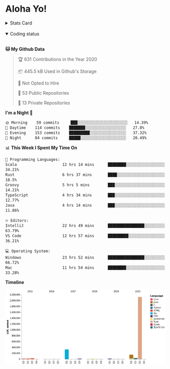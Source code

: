 # Aloha Yo!

<details>
<summary>Stats Card</summary>
 
[![Anurag's github stats](https://github-readme-stats.vercel.app/api?username=GarfieldZHU&show_icons=true&theme=tokyonight)](https://github.com/anuraghazra/github-readme-stats)
 
</details>

<br/>

<details open>

<summary>Coding status</summary>

<br/>

<!--START_SECTION:waka-->
**🐱 My Github Data** 

> 🏆 631 Contributions in the Year 2020
 > 
> 📦 445.5 kB Used in Github's Storage 
 > 
> 🚫 Not Opted to Hire
 > 
> 📜 53 Public Repositories
 > 
> 🔑 13 Private Repositories 

**I'm a Night 🦉** 

```text
🌞 Morning    59 commits     ███░░░░░░░░░░░░░░░░░░░░░░   14.39% 
🌆 Daytime    114 commits    ███████░░░░░░░░░░░░░░░░░░   27.8% 
🌃 Evening    153 commits    █████████░░░░░░░░░░░░░░░░   37.32% 
🌙 Night      84 commits     █████░░░░░░░░░░░░░░░░░░░░   20.49%

```


📊 **This Week I Spent My Time On** 

```text
💬 Programming Languages: 
Scala                    12 hrs 14 mins      ████████░░░░░░░░░░░░░░░░░   34.21% 
Rust                     6 hrs 37 mins       ████░░░░░░░░░░░░░░░░░░░░░   18.5% 
Groovy                   5 hrs 5 mins        ███░░░░░░░░░░░░░░░░░░░░░░   14.21% 
TypeScript               4 hrs 34 mins       ███░░░░░░░░░░░░░░░░░░░░░░   12.77% 
Java                     4 hrs 14 mins       ███░░░░░░░░░░░░░░░░░░░░░░   11.86%

🔥 Editors: 
IntelliJ                 22 hrs 49 mins      ████████████████░░░░░░░░░   63.79% 
VS Code                  12 hrs 57 mins      █████████░░░░░░░░░░░░░░░░   36.21%

💻 Operating System: 
Windows                  23 hrs 52 mins      ████████████████░░░░░░░░░   66.72% 
Mac                      11 hrs 54 mins      ████████░░░░░░░░░░░░░░░░░   33.28%

```

**Timeline**

![Chart not found](https://github.com/GarfieldZHU/GarfieldZHU/blob/master/charts/bar_graph.png) 


<!--END_SECTION:waka-->

</details>
